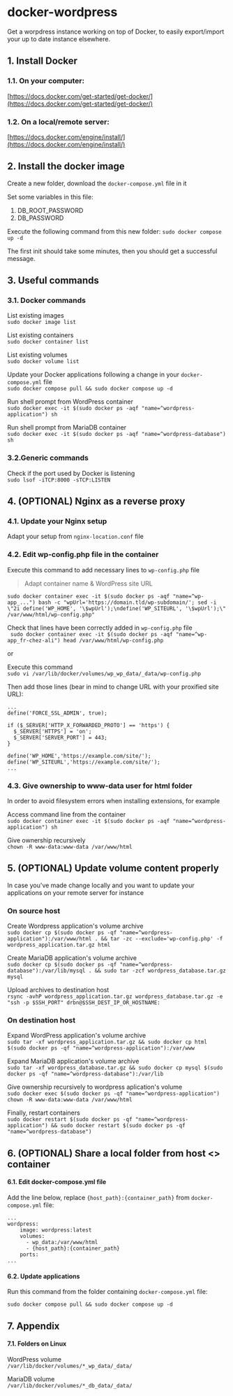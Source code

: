 # docker-wordpress
Get a worpdress instance working on top of Docker, to easily export/import your up to date instance elsewhere.

## 1. Install Docker

### 1.1. On your computer:
[https://docs.docker.com/get-started/get-docker/](https://docs.docker.com/get-started/get-docker/) 

### 1.2. On a local/remote server:
[https://docs.docker.com/engine/install/](https://docs.docker.com/engine/install/) 

## 2. Install the docker image

Create a new folder, download the `docker-compose.yml` file in it

Set some variables in this file:

1. DB_ROOT_PASSWORD
2. DB_PASSWORD

Execute the following command from this new folder: `sudo docker compose up -d`

The first init should take some minutes, then you should get a successful message.

## 3. Useful commands

### 3.1. Docker commands

List existing images\
 `sudo docker image list`

List existing containers\
 `sudo docker container list`
 
List existing volumes\
 `sudo docker volume list`

Update your Docker applications following a change in your `docker-compose.yml` file\
`sudo docker compose pull && sudo docker compose up -d`

Run shell prompt from WordPress container\
`sudo docker exec -it $(sudo docker ps -aqf "name=^wordpress-application") sh`

Run shell prompt from MariaDB container\
`sudo docker exec -it $(sudo docker ps -aqf "name=^wordpress-database") sh`

### 3.2.Generic commands
Check if the port used by Docker is listening\
`sudo lsof -iTCP:8000 -sTCP:LISTEN`

## 4. (OPTIONAL) Nginx as a reverse proxy

### 4.1. Update your Nginx setup

Adapt your setup from `nginx-location.conf` file

### 4.2. Edit wp-config.php file in the container

Execute this command to add necessary lines to `wp-config.php` file
> Adapt container name & WordPress site URL

`sudo docker container exec -it $(sudo docker ps -aqf "name=^wp-app_...") bash -c "wpUrl='https://domain.tld/wp-subdomain/'; sed -i \"2i define('WP_HOME', '\$wpUrl');\ndefine('WP_SITEURL', '\$wpUrl');\" /var/www/html/wp-config.php"`

Check that lines have been correctly added in `wp-config.php` file\
` sudo docker container exec -it $(sudo docker ps -aqf "name=^wp-app_fr-chez-ali") head /var/www/html/wp-config.php`

or

Execute this command\
`sudo vi /var/lib/docker/volumes/wp_wp_data/_data/wp-config.php`

Then add those lines (bear in mind to change URL with your proxified site URL):

```
...
define('FORCE_SSL_ADMIN', true);

if ($_SERVER['HTTP_X_FORWARDED_PROTO'] == 'https') {
  $_SERVER['HTTPS'] = 'on';
  $_SERVER['SERVER_PORT'] = 443;
}

define('WP_HOME','https://example.com/site/');
define('WP_SITEURL','https://example.com/site/');
...
```

### 4.3. Give ownership to www-data user for html folder
In order to avoid filesystem errors when installing extensions, for example

Access command line from the container\
`sudo docker container exec -it $(sudo docker ps -aqf "name=^wordpress-application") sh`

Give ownership recursively\
`chown -R www-data:www-data /var/www/html`

## 5. (OPTIONAL) Update volume content properly
In case you've made change locally and you want to update your applications on your remote server for instance

### On source host

Create Wordpress application's volume archive\
`sudo docker cp $(sudo docker ps -qf "name=^wordpress-application"):/var/www/html . && tar -zc --exclude='wp-config.php' -f wordpress_application.tar.gz html`

Create MariaDB application's volume archive\
`sudo docker cp $(sudo docker ps -qf "name=^wordpress-database"):/var/lib/mysql . && sudo tar -zcf wordpress_database.tar.gz mysql`

Upload archives to destination host\
`rsync -avhP wordpress_application.tar.gz wordpress_database.tar.gz -e "ssh -p $SSH_PORT" drbn@$SSH_DEST_IP_OR_HOSTNAME:`

### On destination host

Expand WordPress application's volume archive\
`sudo tar -xf wordpress_application.tar.gz && sudo docker cp html $(sudo docker ps -qf "name=^wordpress-application"):/var/www`

Expand MariaDB application's volume archive\
`sudo tar -xf wordpress_database.tar.gz && sudo docker cp mysql $(sudo docker ps -qf "name=^wordpress-database"):/var/lib`

Give ownership recursively to wordpress aplication's volume\
`sudo docker exec $(sudo docker ps -qf "name=^wordpress-application") chown -R www-data:www-data /var/www/html`

Finally, restart containers\
`sudo docker restart $(sudo docker ps -qf "name=^wordpress-application") && sudo docker restart $(sudo docker ps -qf "name=^wordpress-database")`

## 6. (OPTIONAL) Share a local folder from host <> container

#### 6.1. Edit docker-compose.yml file
Add the line below, replace `{host_path}:{container_path}` from `docker-compose.yml` file:
```
...
wordpress:
    image: wordpress:latest
    volumes:
      - wp_data:/var/www/html
      - {host_path}:{container_path}
    ports:
...
```

#### 6.2. Update applications

Run this command from the folder containing `docker-compose.yml` file:

`sudo docker compose pull && sudo docker compose up -d`

## 7. Appendix

#### 7.1. Folders on Linux

WordPress volume\
`/var/lib/docker/volumes/*_wp_data/_data/`

MariaDB volume\
`/var/lib/docker/volumes/*_db_data/_data/`

